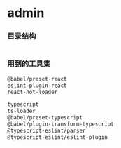 # admin

### 目录结构

```bash
```

### 用到的工具集

```bash
@babel/preset-react
eslint-plugin-react
react-hot-loader

typescript
ts-loader
@babel/preset-typescript
@babel/plugin-transform-typescript
@typescript-eslint/parser
@typescript-eslint/eslint-plugin
```
